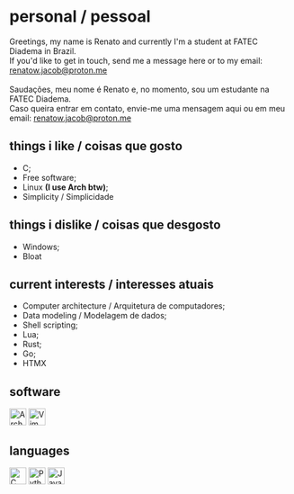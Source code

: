 # personal / pessoal
Greetings, my name is Renato and currently I'm a student at FATEC Diadema in
Brazil.<br>
If you'd like to get in touch, send me a message here or to my email:
renatow.jacob@proton.me<br><br>
Saudações, meu nome é Renato e, no momento, sou um estudante na FATEC Diadema.
<br>
Caso queira entrar em contato, envie-me uma mensagem aqui ou em meu email:
renatow.jacob@proton.me

## things i like / coisas que gosto
- C;<br>
- Free software;<br>
- Linux **(I use Arch btw)**;<br>
- Simplicity / Simplicidade

## things i dislike / coisas que desgosto
- Windows;<br>
- Bloat

## current interests / interesses atuais
- Computer architecture / Arquitetura de computadores;<br>
- Data modeling / Modelagem de dados;<br>
- Shell scripting;<br>
- Lua;<br>
- Rust;<br>
- Go;<br>
- HTMX

## software
<img height="30px" width="30px" src="https://upload.wikimedia.org/wikipedia/commons/1/13/Arch_Linux_%22Crystal%22_icon.svg" alt="Arch Linux"> <img height="30px" width="30px" src="https://cdn.jsdelivr.net/gh/devicons/devicon/icons/vim/vim-original.svg" alt="Vim text editor">

## languages
<img height="30px" width="30px" src="https://cdn.jsdelivr.net/gh/devicons/devicon/icons/c/c-original.svg" alt="C Language"> <img height="30px" width="30px" src="https://cdn.jsdelivr.net/gh/devicons/devicon/icons/python/python-original.svg" alt="Python"> <img height="30px" width="30px" src="https://cdn.jsdelivr.net/gh/devicons/devicon/icons/javascript/javascript-original.svg" alt="Javascript">
